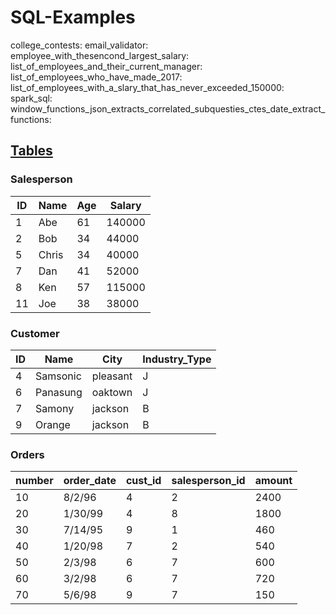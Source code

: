 # SQL-Examples

college_contests:
email_validator:
employee_with_thesencond_largest_salary:
list_of_employees_and_their_current_manager:
list_of_employees_who_have_made_2017:
list_of_employees_with_a_slary_that_has_never_exceeded_150000:
spark_sql:
window_functions_json_extracts_correlated_subquesties_ctes_date_extract_functions:

## <ins>Tables</ins>

### Salesperson
| ID | Name | Age | Salary |
|---|---|---|---|
| 1 | Abe | 61 | 140000 |
| 2 | Bob | 34 | 44000 |
| 5 | Chris | 34 | 40000 |
| 7 | Dan | 41 | 52000 |
| 8 | Ken | 57 | 115000 |
| 11 | Joe | 38 | 38000 |

### Customer
| ID | Name | City | Industry_Type |
|---|---|---|---|
| 4 | Samsonic | pleasant | J |
| 6 | Panasung | oaktown | J |
| 7 | Samony | jackson | B |
| 9 | Orange | jackson | B |

### Orders
| number | order_date | cust_id | salesperson_id | amount |
|---|---|---|---|---|
| 10 | 8/2/96 | 4 | 2 | 2400 |
| 20 | 1/30/99 | 4 | 8 | 1800 |
| 30 | 7/14/95 | 9 | 1 | 460 |
| 40 | 1/20/98 | 7 | 2 | 540 |
| 50 | 2/3/98 | 6 | 7 | 600 |
| 60 | 3/2/98 | 6 | 7 | 720 |
| 70 | 5/6/98 | 9 | 7 | 150 |